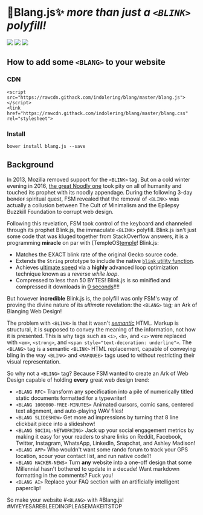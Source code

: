 <link href="https://rawcdn.githack.com/indolering/blang/master/blang.css" rel="stylesheet">

<blink>💎Blang.js✨ *more than just a `<BLINK>` polyfill!*</blink>
===================================================================

<img src="https://img.shields.io/badge/build-passing-green.svg"> <img src="https://img.shields.io/badge/coverage-100%25-green.svg"> <img src="https://img.shields.io/packagist/dm/doctrine/orm.svg">

How to add some <blink>`<BLANG>`</blink> to your website
--------------------------------------------------------

### CDN

    <script src="https://rawcdn.githack.com/indolering/blang/master/blang.js"></script>
    <link href="https://rawcdn.githack.com/indolering/blang/master/blang.css" rel="stylesheet">

### Install

    bower install blang.js --save
    
Background
----------

In 2013, Mozilla removed support for the `<BLINK>` tag. But on a cold winter evening in 2016, [the great Noodly one](FSM) took pity on all of humanity and touched its prophet with its noodly appendage.
During the following 3-day ~~bender~~ spiritual quest, FSM revealed that the removal of `<BLINK>` was actually a collusion between The Cult of Minimalism and the Epilepsy Buzzkill Foundation to corrupt web design.

Following this revelation, FSM took control of the keyboard and channeled through its prophet <blink>Blink.js</blink>, the immaculate `<BLINK>` polyfill.
<blink>Blink.js</blink> isn't just some code that was kluged together from StackOverflow answers, it is a programming **miracle** on par with [TempleOS[temple]!  <blink>Blink.js</blink>:

  * Matches the EXACT <blink>blink</blink> rate of the original Gecko source code. 
  * Extends the `String` prototype to include the native [`blink` utility function](blink).
  * Achieves [ultimate speed](loop) via a **highly** advanced loop optimization technique known as a *reverse while loop*.
  * Compressed to less than 50 BYTES!  <blink>Blink.js</blink> is so minified and compressed it downloads in [0 seconds](http://www.download-time.com/)!!!!

But however **incredible** <blink>Blink.js</blink> is, the polyfill was only FSM's way of proving the divine nature of its *ultimate* revelation: the  `<BLANG>` tag; an Ark of Blanging Web Design!

The problem with `<BLINK>` is that it wasn't *[semantic][semantic]* HTML.  Markup is structural, it is supposed to convey the meaning of the information, not how it is presented.
This is why tags such as `<i>`, `<b>`, and `<u>` were replaced with `<em>`, `<strong>`, and `<span style="text-decoration: underline">`.
The `<BLANG>` tag is a semantic `<BLINK>` HTML replacement, capable of conveying bling in the way `<BLINK>` and `<MARQUEE>` tags used to without restricting their visual representation.
 
So why not a `<BLING>` tag? Because FSM wanted to create an Ark of Web Design capable of holding **every** great web design trend:

  * `<BLANG RFC>`   Transform any specification into a pile of numerically titled static documents formatted for a typewriter!
  * `<BLANG 1000000-FREE-MINUTES>` Animated cursors, comic sans, centered text alignment, and auto-playing WAV files!
  * `<BLANG SLIDESHOW>`    Get more ad impressions by turning that 8 line clickbait piece into a slideshow!
  * `<BLANG SOCIAL-NETWORKING>` Jack up your social engagement metrics by making it easy for your readers to share links on Reddit, Facebook, Twitter, Instagram, WhatsApp, LinkedIn, Snapchat, and Ashley Madison!
  * `<BLANG APP>`   Who wouldn't want some rando forum to track your GPS location, scour your contact list, and run native code?!
  * `<BLANG HACKER-NEWS>`   Turn **any** website into a one-off design that some Millennial hasn't bothered to update in a decade!  Want markdown formatting in the comments?  Fuck you!
  * `<BLANG AI>`    Replace your FAQ section with an artificially intelligent paperclip!
  
So make your website <blink>#`<BLANG>`</blink> with #Blang.js! #MYEYESAREBLEEDINGPLEASEMAKEITSTOP

[FSM]: https://en.wikipedia.org/wiki/Flying_Spaghetti_Monster
[css2]: https://www.w3.org/TR/CSS21/text.html#lining-striking-props
[blink]: https://developer.mozilla.org/en-US/docs/Web/JavaScript/Reference/Global_Objects/String/blink
[loop]: https://jsperf.com/while-reverse-vs-for-cached-length
[temple]: http://www.templeos.org
[semantic]: https://en.wikipedia.org/wiki/Semantic_HTML
